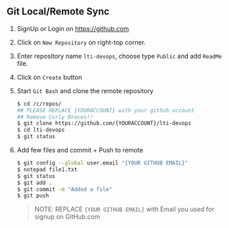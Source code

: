 ## Git Local/Remote Sync

1.  SignUp or Login on https://github.com

2.  Click on `New Repository` on right-top corner.

3.  Enter repository name `lti-devops`, choose type `Public` and add `ReadMe` file.

4.  Click on `Create` button

5.  Start `Git Bash` and clone the remote repository

    ```bash
    $ cd /c/repos/
    ## PLEASE REPLACE {YOURACCOUNT} with your github account 
    ## Remove Curly Braces!!
    $ git clone https://github.com/{YOURACCOUNT}/lti-devops
    $ cd lti-devops
    $ git status
    ```

6.  Add few files and commit + Push to remote

    ```bash
    $ git config --global user.email "{YOUR GITHUB EMAIL}"
    $ notepad file1.txt
    $ git status
    $ git add .
    $ git commit -m "Added a file"
    $ git push
    ```

    > NOTE: REPLACE `{YOUR GITHUB EMAIL}` with Email you used for signup on GitHub.com